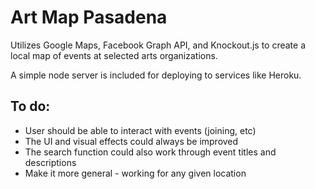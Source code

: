 # Art Map Pasadena

Utilizes Google Maps, Facebook Graph API, and Knockout.js to create a local map of events at selected arts organizations.

A simple node server is included for deploying to services like Heroku.

## To do:
* User should be able to interact with events (joining, etc)
* The UI and visual effects could always be improved
* The search function could also work through event titles and descriptions
* Make it more general - working for any given location
